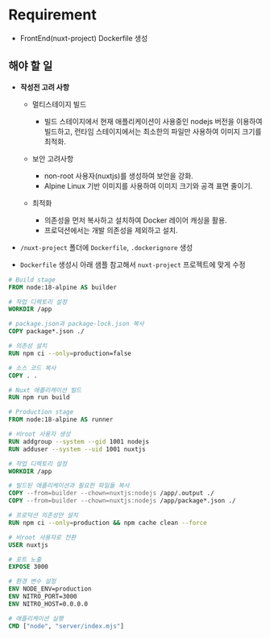 # Requirement

- FrontEnd(nuxt-project) Dockerfile 생성

## 해야 할 일

- **작성전 고려 사항**
  - 멀티스테이지 빌드
    - 빌드 스테이지에서 현재 애플리케이션이 사용중인 nodejs 버전을 이용하여 빌드하고, 런타임 스테이지에서는 최소한의 파일만 사용하여 이미지 크기를 최적화.

  - 보안 고려사항
    - non-root 사용자(nuxtjs)를 생성하여 보안을 강화.
    - Alpine Linux 기반 이미지를 사용하여 이미지 크기와 공격 표면 줄이기.

  - 최적화
    - 의존성을 먼저 복사하고 설치하여 Docker 레이어 캐싱을 활용.
    - 프로덕션에서는 개발 의존성을 제외하고 설치.
  
- `/nuxt-project` 폴더에 `Dockerfile`, `.dockerignore` 생성
- `Dockerfile` 생성시 아래 샘플 참고해서 `nuxt-project` 프로젝트에 맞게 수정

``` Dockerfile 샘플
# Build stage
FROM node:18-alpine AS builder

# 작업 디렉토리 설정
WORKDIR /app

# package.json과 package-lock.json 복사
COPY package*.json ./

# 의존성 설치
RUN npm ci --only=production=false

# 소스 코드 복사
COPY . .

# Nuxt 애플리케이션 빌드
RUN npm run build

# Production stage
FROM node:18-alpine AS runner

# 비root 사용자 생성
RUN addgroup --system --gid 1001 nodejs
RUN adduser --system --uid 1001 nuxtjs

# 작업 디렉토리 설정
WORKDIR /app

# 빌드된 애플리케이션과 필요한 파일들 복사
COPY --from=builder --chown=nuxtjs:nodejs /app/.output ./
COPY --from=builder --chown=nuxtjs:nodejs /app/package*.json ./

# 프로덕션 의존성만 설치
RUN npm ci --only=production && npm cache clean --force

# 비root 사용자로 전환
USER nuxtjs

# 포트 노출
EXPOSE 3000

# 환경 변수 설정
ENV NODE_ENV=production
ENV NITRO_PORT=3000
ENV NITRO_HOST=0.0.0.0

# 애플리케이션 실행
CMD ["node", "server/index.mjs"]

```
